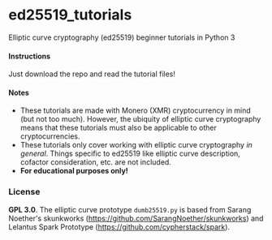 # ed25519_tutorials
Elliptic curve cryptography (ed25519) beginner tutorials in Python 3
#### Instructions
Just download the repo and read the tutorial files!
#### Notes
* These tutorials are made with Monero (XMR) cryptocurrency in mind (but not too much). However, the ubiquity of elliptic curve cryptography means that these tutorials must also be applicable to other cryptocurrencies.
* These tutorials only cover working with elliptic curve cryptography *in general*. Things specific to ed25519 like elliptic curve description, cofactor consideration, etc. are not included.
* **For educational purposes only!**

### License
**GPL 3.0**. The elliptic curve prototype `dumb25519.py` is based from Sarang Noether's skunkworks  (https://github.com/SarangNoether/skunkworks) and Lelantus Spark Prototype (https://github.com/cypherstack/spark).
